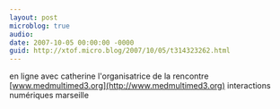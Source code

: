 ```yaml
---
layout: post
microblog: true
audio: 
date: 2007-10-05 00:00:00 -0000
guid: http://xtof.micro.blog/2007/10/05/t314323262.html
---
```

en ligne avec catherine  l'organisatrice de la rencontre [www.medmultimed3.org](http://www.medmultimed3.org) interactions numériques marseille
